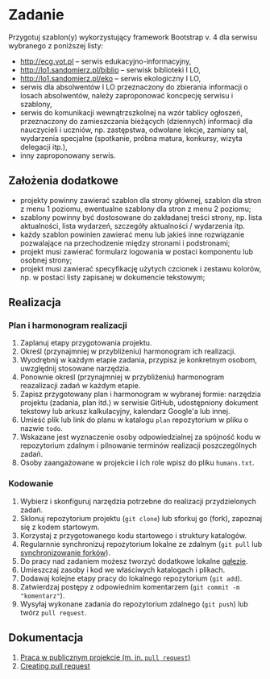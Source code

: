 # Zadanie

Przygotuj szablon(y) wykorzystujący framework Bootstrap v. 4 dla serwisu
wybranego z poniższej listy:

* http://ecg.vot.pl – serwis edukacyjno-informacyjny,
* http://lo1.sandomierz.pl/biblio – serwisk biblioteki I LO,
* http://lo1.sandomierz.pl/eko – serwis ekologiczny I LO,
* serwis dla absolwentów I LO przeznaczony do zbierania informacji o losach
  absolwentów, należy zaproponować koncpecję serwisu i szablony,
* serwis do komunikacji wewnątrzszkolnej na wzór tablicy ogłoszeń,
  przeznaczony do zamieszczania bieżących (dziennych) informacji dla nauczycieli
  i uczniów, np. zastępstwa, odwołane lekcje, zamiany sal, wydarzenia specjalne
  (spotkanie, próbna matura, konkursy, wizyta delegacji itp.),
* inny zaproponowany serwis.

## Założenia dodatkowe

* projekty powinny zawierać szablon dla strony głównej, szablon dla stron z menu
  1 poziomu, ewentualne szablony dla stron z menu 2 poziomu;
* szablony powinny być dostosowane do zakładanej treści strony, np. lista aktualności,
  lista wydarzeń, szczegóły aktualności / wydarzenia itp.
* każdy szablon powinien zawierać menu lub jakieś inne rozwiązanie pozwalające
  na przechodzenie między stronami i podstronami;
* projekt musi zawierać formularz logowania w postaci komponentu lub osobnej strony;
* projekt musi zawierać specyfikację użytych czcionek i zestawu kolorów,
  np. w postaci listy zapisanej w dokumencie tekstowym;

## Realizacja

### Plan i harmonogram realizacji

1. Zaplanuj etapy przygotowania projektu.
1. Określ (przynajmniej w przybliżeniu) harmonogram ich realizacji.
1. Wyodrębnij w każdym etapie zadania, przypisz je konkretnym osobom, uwzględnij stosowane narzędzia.
1. Ponownie określ (przynajmniej w przybliżeniu) harmonogram reazalizacji zadań w każdym etapie.
1. Zapisz przygotowany plan i harmonogram w wybranej formie: narzędzia projektu
   (zadania, plan itd.) w serwisie GitHub, udostępniony dokument tekstowy lub
   arkusz kalkulacyjny, kalendarz Google'a lub innej.
1. Umieść plik lub link do planu w katalogu `plan` repozytorium w pliku o nazwie
   `todo`.
1. Wskazane jest wyznaczenie osoby odpowiedzialnej za spójność kodu w repozytorium
   zdalnym i pilnowanie terminów realizacji poszczególnych zadań.
1. Osoby zaangażowane w projekcie i ich role wpisz do pliku `humans.txt`.

### Kodowanie

1. Wybierz i skonfiguruj narzędzia potrzebne do realizacji przydzielonych zadań.
1. Sklonuj repozytorium projektu (`git clone`) lub sforkuj go (fork),
   zapoznaj się z kodem startowym.
1. Korzystaj z przygotowanego kodu startowego i struktury katalogów.
1. Regularnnie synchronizuj repozytorium lokalne ze zdalnym (`git pull` lub
   [synchronizowanie forków](https://help.github.com/articles/syncing-a-fork/)).
1. Do pracy nad zadaniem możesz tworzyć dodatkowe lokalne [gałęzie](http://linetc.readthedocs.io/pl/latest/tools/git/index.html#galezie).
1. Umieszczaj zasoby i kod we właściwych katalogach i plikach.
1. Dodawaj kolejne etapy pracy do lokalnego repozytorium (`git add`).
1. Zatwierdzaj postępy z odpowiednim komentarzem (`git commit -m "komentarz"`).
1. Wysyłaj wykonane zadania do repozytorium zdalnego (`git push`) lub twórz `pull request`.

## Dokumentacja

1. [Praca w publicznym projekcie (m. in. `pull request`)](https://git-scm.com/book/pl/v1/Rozproszony-Git-Wgrywanie-zmian-do-projektu#Publiczny-ma%C5%82y-projekt)
1. [Creating pull request](https://help.github.com/articles/creating-a-pull-request/)